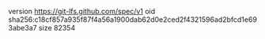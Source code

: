version https://git-lfs.github.com/spec/v1
oid sha256:c18cf857a935f87f4a56a1900dab62d0e2ced2f4321596ad2bfcd1e693abe3a7
size 82354
